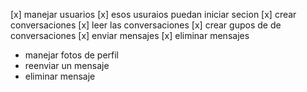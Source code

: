 [x] manejar usuarios
[x] esos usuraios puedan iniciar secion
[x] crear conversaciones
[x] leer las conversaciones
[x] crear gupos de de conversaciones
[x] enviar mensajes
[x] eliminar mensajes

- manejar fotos de perfil
- reenviar un mensaje
- eliminar mensaje